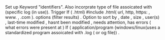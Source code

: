 Set up Keyword "identifiers". Also incorprate type of file assoicated with (specific log (in use)). 
Trigger If ( .html) <system> #include .html( url, http, https: , www. , .com ). 
  <Add> options (filter results) . Option to sort by , date , size , user(s) , last-time modified , hasnt been modified , needs attention, has errors ( what errors were present at <timestamp> )
    If ( application/program (windows/linux(uses a standardized program assoicated with .log ( or og file)) .
